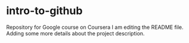 # intro-to-github
Repository for Google course on Coursera
I am editing the README file. Adding some more details about the project description.

